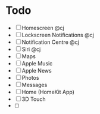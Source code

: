 # Todo

- [ ] Homescreen @cj
- [ ] Lockscreen Notifications @cj
- [ ] Notification Centre @cj
- [ ] Siri @cj
- [ ] Maps
- [ ] Apple Music
- [ ] Apple News
- [ ] Photos
- [ ] Messages
- [ ] Home (HomeKit App)
- [ ] 3D Touch
- [ ]
